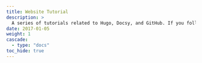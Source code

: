 ```yaml
---
title: Website Tutorial
description: >
  A series of tutorials related to Hugo, Docsy, and GitHub. If you follow, along by the end of it you should have a fully working website! 
date: 2017-01-05
weight: 1
cascade:
  - type: "docs"
toc_hide: true
---
```


